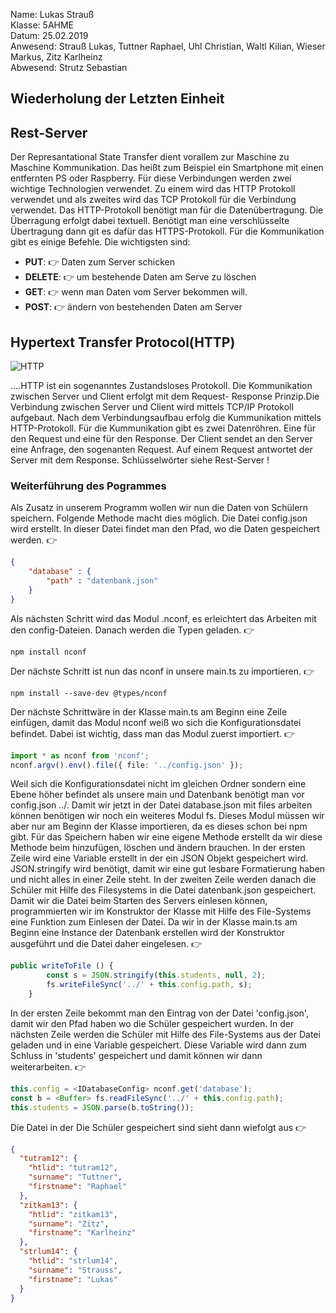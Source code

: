 Name: Lukas Strauß   
Klasse: 5AHME   
Datum: 25.02.2019   
Anwesend: Strauß Lukas, Tuttner Raphael, Uhl Christian, Waltl Kilian, Wieser Markus, Zitz Karlheinz   
Abwesend: Strutz Sebastian   

## Wiederholung der Letzten Einheit

## Rest-Server

Der Represantational State Transfer dient vorallem zur Maschine zu Maschine Kommunikation. Das heißt zum
Beispiel ein Smartphone mit einen entfernten PS oder Raspberry. Für diese Verbindungen werden zwei wichtige
Technologien verwendet. Zu einem wird das HTTP Protokoll verwendet und als zweites wird das TCP Protokoll für
die Verbindung verwendet. Das HTTP-Protokoll benötigt man für die Datenübertragung. Die Überragung erfolgt dabei
textuell. Benötigt man eine verschlüsselte Übertragung dann git es dafür das HTTPS-Protokoll. Für die Kommunikation
gibt es einige Befehle. Die wichtigsten sind:   

 
* **PUT**:      :point_right: Daten zum Server schicken 
* **DELETE**:   :point_right: um bestehende Daten am Serve zu löschen
* **GET**:      :point_right: wenn man Daten vom Server bekommen will.  
* **POST**:     :point_right: ändern von bestehenden Daten am Server 



## Hypertext Transfer Protocol(HTTP)
![HTTP](https://github.com/HTLMechatronics/m14-la1-sx/blob/strlum14/strlum14/HTTP%20Protokoll%20Schema.png)

....HTTP ist ein sogenanntes Zustandsloses Protokoll. Die Kommunikation zwischen Server und Client erfolgt mit dem Request-
Response Prinzip.Die Verbindung zwischen Server und Client wird mittels TCP/IP Protokoll aufgebaut. Nach dem Verbindungsaufbau
erfolg die Kummunikation mittels HTTP-Protokoll. Für die Kummunikation gibt es zwei Datenröhren. Eine für den Request und eine
für den Response. Der Client sendet an den Server eine Anfrage, den sogenanten Request. Auf einem Request antwortet der Server
mit dem Response. Schlüsselwörter siehe Rest-Server !










### Weiterführung des Pogrammes

Als Zusatz in unserem Programm wollen wir nun die Daten von Schülern speichern. Folgende Methode macht dies möglich. 
Die Datei config.json wird erstellt. In dieser Datei findet man den Pfad, wo die Daten gespeichert werden. :point_right:

``` JSON  
{
    "database" : { 
        "path" : "datenbank.json" 
    }
}
```

Als nächsten Schritt wird das Modul .nconf, es erleichtert das Arbeiten mit den config-Dateien.
Danach werden die Typen geladen. :point_right:

```  
npm install nconf  
```  

Der nächste Schritt ist nun das nconf in unsere main.ts zu importieren. :point_right:

```  
npm install --save-dev @types/nconf  
```  



Der nächste Schrittwäre in der Klasse main.ts am Beginn eine Zeile einfügen, damit das Modul nconf weiß wo
sich die Konfigurationsdatei befindet. Dabei ist wichtig, dass man das Modul zuerst importiert. :point_right:

``` typescript  
import * as nconf from 'nconf';
nconf.argv().env().file({ file: '../config.json' });  
```

Weil sich die  Konfigurationsdatei nicht im gleichen Ordner sondern eine Ebene höher befindet als unsere main und Datenbank
benötigt man vor config.json ../. Damit wir jetzt in der Datei database.json mit files arbeiten können benötigen wir noch 
ein weiteres Modul fs. Dieses Modul müssen wir aber nur am Beginn der Klasse importieren, da es dieses schon bei npm gibt.
Für das Speichern haben wir eine eigene Methode erstellt da wir diese Methode beim hinzufügen, löschen und ändern brauchen.
In der ersten Zeile wird eine Variable erstellt in der ein JSON Objekt gespeichert wird. JSON.stringify wird benötigt, damit 
wir eine gut lesbare Formatierung haben und nicht alles in einer Zeile steht. In der zweiten Zeile werden danach die Schüler
mit Hilfe des Filesystems in die Datei datenbank.json gespeichert. Damit wir die Datei beim Starten des Servers einlesen
können, programmierten wir im Konstruktor der Klasse mit Hilfe des File-Systems eine Funktion zum Einlesen der Datei. 
Da wir in der Klasse main.ts am Beginn eine Instance der Datenbank erstellen wird der Konstruktor ausgeführt und die
Datei daher eingelesen. :point_right:

``` typescript  
public writeToFile () {
        const s = JSON.stringify(this.students, null, 2);
        fs.writeFileSync('../' + this.config.path, s);
    }  
```  

In der ersten Zeile bekommt man den Eintrag von der Datei 'config.json', damit wir den Pfad haben wo die Schüler
gespeichert wurden. In der nächsten Zeile werden die Schüler mit Hilfe des File-Systems aus der Datei geladen und in
eine Variable gespeichert. Diese Variable wird dann zum Schluss in 'students' gespeichert und damit können wir 
dann weiterarbeiten. :point_right:

``` typescript  
this.config = <IDatabaseConfig> nconf.get('database');  
const b = <Buffer> fs.readFileSync('../' + this.config.path);
this.students = JSON.parse(b.toString());  
```   

Die Datei in der Die Schüler gespeichert sind sieht dann wiefolgt aus :point_right:

``` json  
{
  "tutram12": {
    "htlid": "tutram12",
    "surname": "Tuttner",
    "firstname": "Raphael"
  },
  "zitkam13": {
    "htlid": "zitkam13",
    "surname": "Zitz",
    "firstname": "Karlheinz"
  },
  "strlum14": {
    "htlid": "strlum14",
    "surname": "Strauss",
    "firstname": "Lukas"
  }
}  
```


